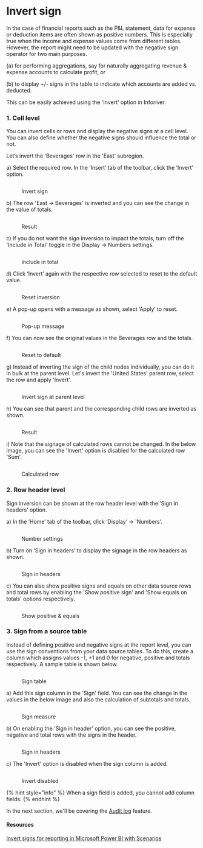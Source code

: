 # Invert sign

In the case of financial reports such as the P\&L statement, data for expense or deduction items are often shown as positive numbers. This is especially true when the income and expense values come from different tables. However, the report might need to be updated with the negative sign operator for two main purposes.

(a) for performing aggregations, say for naturally aggregating revenue & expense accounts to calculate profit, or

(b) to display +/- signs in the table to indicate which accounts are added vs. deducted.

This can be easily achieved using the 'Invert' option in Inforiver.&#x20;

### 1. Cell level

You can invert cells or rows and display the negative signs at a cell level. You can also define whether the negative signs should influence the total or not.&#x20;

Let’s invert the 'Beverages' row in the 'East' subregion.&#x20;

a) Select the required row. In the ‘Insert’ tab of the toolbar, click the ‘Invert’ option.

<figure><img src="../.gitbook/assets/Selec row.png" alt=""><figcaption><p>Invert sign</p></figcaption></figure>

b) The row 'East -> Beverages' is inverted and you can see the change in the value of totals.&#x20;

<figure><img src="../.gitbook/assets/Toast.png" alt=""><figcaption><p>Result</p></figcaption></figure>

c) If you do not want the sign inversion to impact the totals, turn off the 'Include in Total' toggle in the Display -> Numbers settings.

<figure><img src="../.gitbook/assets/Influnce in total.png" alt=""><figcaption><p>Include in total</p></figcaption></figure>

d) Click ‘Invert’ again with the respective row selected to reset to the default value.

<figure><img src="../.gitbook/assets/Reset (2).png" alt=""><figcaption><p>Reset inversion</p></figcaption></figure>

e) A pop-up opens with a message as shown, select ‘Apply’ to reset.

<figure><img src="../.gitbook/assets/Pop-up.png" alt=""><figcaption><p>Pop-up message</p></figcaption></figure>

f) You can now see the original values in the Beverages row and the totals.

<figure><img src="../.gitbook/assets/Value reset.png" alt=""><figcaption><p>Reset to default</p></figcaption></figure>

g) Instead of inverting the sign of the child nodes individually, you can do it in bulk at the parent level. Let's invert the 'United States' parent row, select the row and apply 'Invert'.

<figure><img src="../.gitbook/assets/Parent1.png" alt=""><figcaption><p>Invert sign at parent level</p></figcaption></figure>

h) You can see that parent and the corresponding child rows are inverted as shown.

<figure><img src="../.gitbook/assets/Parent.png" alt=""><figcaption><p>Result</p></figcaption></figure>

i) Note that the signage of calculated rows cannot be changed. In the below image, you can see the 'Invert' option is disabled for the calculated row 'Sum'.

<figure><img src="../.gitbook/assets/Inserted row.png" alt=""><figcaption><p>Calculated row</p></figcaption></figure>

### 2. Row header level

Sign inversion can be shown at the row header level with the ‘Sign in headers’ option.&#x20;

a) In the ‘Home’ tab of the toolbar, click ‘Display’ -> 'Numbers'.

<figure><img src="../.gitbook/assets/Home (1).png" alt=""><figcaption><p>Number settings</p></figcaption></figure>

b) Turn on ‘Sign in headers’ to display the signage in the row headers as shown.&#x20;

<figure><img src="../.gitbook/assets/Sign in headers.png" alt=""><figcaption><p>Sign in headers</p></figcaption></figure>

c) You can also show positive signs and equals on other data source rows and total rows by enabling the 'Show positive sign' and 'Show equals on totals' options respectively.&#x20;

<figure><img src="../.gitbook/assets/positiv.png" alt=""><figcaption><p>Show positive &#x26; equals</p></figcaption></figure>

### 3. Sign from a source table

Instead of defining positive and negative signs at the report level, you can use the sign conventions from your data source tables. To do this, create a column which assigns values -1, +1 and 0 for negative, positive and totals respectively. A sample table is shown below.

<figure><img src="../.gitbook/assets/Sign table1 (1).png" alt=""><figcaption><p>Sign table</p></figcaption></figure>

a) Add this sign column in the 'Sign' field. You can see the change in the values in the below image and also the calculation of subtotals and totals.

<figure><img src="../.gitbook/assets/sign measure (1).png" alt=""><figcaption><p>Sign measure</p></figcaption></figure>

b) On enabling the 'Sign in header' option, you can see the positive, negative and total rows with the signs in the header.

<figure><img src="../.gitbook/assets/invert sign.png" alt=""><figcaption><p>Sign in headers</p></figcaption></figure>

c) The 'Invert' option is disabled when the sign column is added.

<figure><img src="../.gitbook/assets/Invert disabled.png" alt=""><figcaption><p>Invert disabled</p></figcaption></figure>

{% hint style="info" %}
When a sign field is added, you cannot add column fields.&#x20;
{% endhint %}

In the next section, we'll be covering the [Audit log](audit-log.md) feature.

#### Resources

[Invert signs for reporting in Microsoft Power BI with Scenarios](https://www.youtube.com/watch?v=mZaQgXQYDhY)
